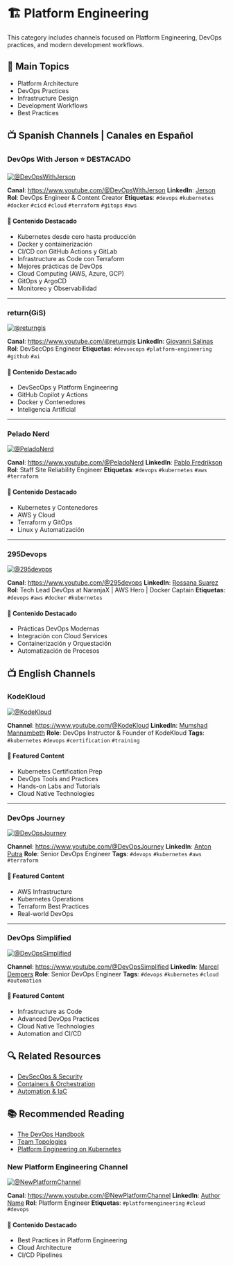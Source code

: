 # 🏗️ Platform Engineering

This category includes channels focused on Platform Engineering, DevOps practices, and modern development workflows.

## 🎯 Main Topics
- Platform Architecture
- DevOps Practices
- Infrastructure Design
- Development Workflows
- Best Practices

## 📺 Spanish Channels | Canales en Español

### DevOps With Jerson ⭐ DESTACADO
[![@DevOpsWithJerson](https://img.shields.io/youtube/channel/subscribers/DevOpsWithJerson?label=%40DevOpsWithJerson&style=social)](https://www.youtube.com/@DevOpsWithJerson?sub_confirmation=1)

**Canal**: https://www.youtube.com/@DevOpsWithJerson
**LinkedIn**: [Jerson](https://www.linkedin.com/in/jerson/)
**Rol**: DevOps Engineer & Content Creator
**Etiquetas**: `#devops` `#kubernetes` `#docker` `#cicd` `#cloud` `#terraform` `#gitops` `#aws`

#### 🎯 Contenido Destacado
- Kubernetes desde cero hasta producción
- Docker y containerización
- CI/CD con GitHub Actions y GitLab
- Infrastructure as Code con Terraform
- Mejores prácticas de DevOps
- Cloud Computing (AWS, Azure, GCP)
- GitOps y ArgoCD
- Monitoreo y Observabilidad

---

### return(GiS)
[![@returngis](https://img.shields.io/youtube/channel/subscribers/UCUDb8G3qTQBqxFzfLB7aKXQ?label=%40returngis&style=social)](https://www.youtube.com/@returngis?sub_confirmation=1)

**Canal**: https://www.youtube.com/@returngis
**LinkedIn**: [Giovanni Salinas](https://www.linkedin.com/in/giovannisalinas/)
**Rol**: DevSecOps Engineer
**Etiquetas**: `#devsecops` `#platform-engineering` `#github` `#ai`

#### 🎯 Contenido Destacado
- DevSecOps y Platform Engineering
- GitHub Copilot y Actions
- Docker y Contenedores
- Inteligencia Artificial

---

### Pelado Nerd
[![@PeladoNerd](https://img.shields.io/youtube/channel/subscribers/UCrBzBOMcUVV8ryyAU_c6P5g?label=%40PeladoNerd&style=social)](https://www.youtube.com/@PeladoNerd?sub_confirmation=1)

**Canal**: https://www.youtube.com/@PeladoNerd
**LinkedIn**: [Pablo Fredrikson](https://www.linkedin.com/in/pablofredrikson/)
**Rol**: Staff Site Reliability Engineer
**Etiquetas**: `#devops` `#kubernetes` `#aws` `#terraform`

#### 🎯 Contenido Destacado
- Kubernetes y Contenedores
- AWS y Cloud
- Terraform y GitOps
- Linux y Automatización

---

### 295Devops
[![@295devops](https://img.shields.io/youtube/channel/subscribers/UCUJXmiZHT8wHRx6s3l-qHtQ?label=%40295devops&style=social)](https://www.youtube.com/@295devops?sub_confirmation=1)

**Canal**: https://www.youtube.com/@295devops
**LinkedIn**: [Rossana Suarez](https://www.linkedin.com/in/roxsross/)
**Rol**: Tech Lead DevOps at NaranjaX | AWS Hero | Docker Captain
**Etiquetas**: `#devops` `#aws` `#docker` `#kubernetes`

#### 🎯 Contenido Destacado
- Prácticas DevOps Modernas
- Integración con Cloud Services
- Containerización y Orquestación
- Automatización de Procesos

## 📺 English Channels

### KodeKloud
[![@KodeKloud](https://img.shields.io/youtube/channel/subscribers/UCSWj8mqQCcrcBlXPi4ThRDQ?label=%40KodeKloud&style=social)](https://www.youtube.com/@KodeKloud?sub_confirmation=1)

**Channel**: https://www.youtube.com/@KodeKloud
**LinkedIn**: [Mumshad Mannambeth](https://www.linkedin.com/in/mumshad-mannambeth/)
**Role**: DevOps Instructor & Founder of KodeKloud
**Tags**: `#kubernetes` `#devops` `#certification` `#training`

#### 🎯 Featured Content
- Kubernetes Certification Prep
- DevOps Tools and Practices
- Hands-on Labs and Tutorials
- Cloud Native Technologies

---

### DevOps Journey
[![@DevOpsJourney](https://img.shields.io/youtube/channel/subscribers/UC4Snw5yrSDMXys31I18U3gg?label=%40DevOpsJourney&style=social)](https://www.youtube.com/@DevOpsJourney?sub_confirmation=1)

**Channel**: https://www.youtube.com/@DevOpsJourney
**LinkedIn**: [Anton Putra](https://www.linkedin.com/in/antonputra/)
**Role**: Senior DevOps Engineer
**Tags**: `#devops` `#kubernetes` `#aws` `#terraform`

#### 🎯 Featured Content
- AWS Infrastructure
- Kubernetes Operations
- Terraform Best Practices
- Real-world DevOps

---

### DevOps Simplified
[![@DevOpsSimplified](https://img.shields.io/youtube/channel/subscribers/UC6VkhPuCCwR_kG0GExLKdrQ?label=%40DevOpsSimplified&style=social)](https://www.youtube.com/@DevOpsSimplified?sub_confirmation=1)

**Channel**: https://www.youtube.com/@DevOpsSimplified
**LinkedIn**: [Marcel Dempers](https://www.linkedin.com/in/marceldempers/)
**Role**: Senior DevOps Engineer
**Tags**: `#devops` `#kubernetes` `#cloud` `#automation`

#### 🎯 Featured Content
- Infrastructure as Code
- Advanced DevOps Practices
- Cloud Native Technologies
- Automation and CI/CD

## 🔍 Related Resources
- [DevSecOps & Security](devsecops.md)
- [Containers & Orchestration](containers.md)
- [Automation & IaC](automation.md)

## 📚 Recommended Reading
- [The DevOps Handbook](https://www.amazon.com/DevOps-Handbook-World-Class-Reliability-Organizations/dp/1950508404/)
- [Team Topologies](https://teamtopologies.com/book)
- [Platform Engineering on Kubernetes](https://www.manning.com/books/platform-engineering-on-kubernetes)

### New Platform Engineering Channel
[![@NewPlatformChannel](https://img.shields.io/youtube/channel/subscribers/CHANNEL_ID?label=%40NewPlatformChannel&style=social)](https://www.youtube.com/@NewPlatformChannel?sub_confirmation=1)

**Canal**: https://www.youtube.com/@NewPlatformChannel
**LinkedIn**: [Author Name](https://www.linkedin.com/in/author-profile/)
**Rol**: Platform Engineer
**Etiquetas**: `#platformengineering` `#cloud` `#devops`

#### 🎯 Contenido Destacado
- Best Practices in Platform Engineering
- Cloud Architecture
- CI/CD Pipelines
